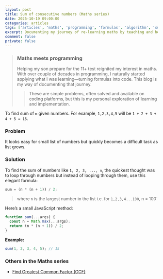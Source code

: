 ```yaml
---
layout: post
title: Sum of consecutive numbers (Maths series)
date: 2025-10-19 09:00:00
categories: articles
tags: ['articles', 'maths', 'programming', 'formulas', 'algorithm', 'sum']
excerpt: Documenting my journey of re-learning maths by teaching and helping my son for his 11+ test. Here I learn how to find sum of given consecutive numbers.
comment: false
private: false
---
```


> ### Maths meets programming
>
> Helping my son prepare for the 11+ test reignited my interest in maths. With over couple of decades in programming, I naturally started applying what I was learning—turning formulas into code. This blog is my way of documenting that journey.
>
> > These are simple problems, often solved and available on coding platforms, but this is my personal exploration of learning and implementation.

To find sum of `n` given numbers. For example, `1,2,3,4,5` will be `1 + 2 + 3 + 4 + 5 = 15`.

### Problem

It looks easy for small list of numbers but quickly becomes a difficult task as list grows.

### Solution

To find the sum of numbers like `1, 2, 3, ..., n`, the quickest thought was to loop through numbers but instead of looping through them, use this elegant formula:

```js
sum = (n * (n + 1)) / 2;
```

> where `n` is the largest number in the list i.e. for `1,2,3,4...100`, n = 100`

Here’s a small JavaScript method:

```js
function sum(...args) {
  const n = Math.max(...args);
  return (n * (n + 1)) / 2;
}
```

**Example:**

```js
sum(1, 2, 3, 4, 5); // 15
```

### Others in the Maths series

- [Find Greatest Common Factor (GCF)](/articles/maths-find-greatest-common-factor/)
